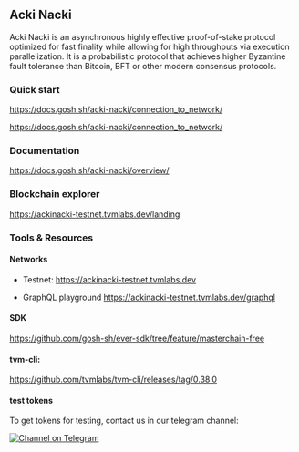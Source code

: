 ## Acki Nacki
Acki Nacki is an asynchronous highly effective proof-of-stake protocol optimized for fast finality while allowing for high throughputs via execution parallelization. It is a probabilistic protocol that achieves higher Byzantine fault tolerance than Bitcoin, BFT or other modern consensus protocols.

### Quick start
https://docs.gosh.sh/acki-nacki/connection_to_network/

https://docs.gosh.sh/acki-nacki/connection_to_network/

### Documentation
https://docs.gosh.sh/acki-nacki/overview/

### Blockchain explorer
https://ackinacki-testnet.tvmlabs.dev/landing

### Tools & Resources

#### Networks
* Testnet: https://ackinacki-testnet.tvmlabs.dev
 
* GraphQL playground
https://ackinacki-testnet.tvmlabs.dev/graphql

#### SDK

https://github.com/gosh-sh/ever-sdk/tree/feature/masterchain-free
    
#### tvm-cli:
https://github.com/tvmlabs/tvm-cli/releases/tag/0.38.0

#### test tokens

To get tokens for testing, contact us in our telegram channel:

[![Channel on Telegram](https://img.shields.io/badge/chat-on%20telegram-9cf.svg)](https://t.me/+1tWNH2okaPthMWU0)
